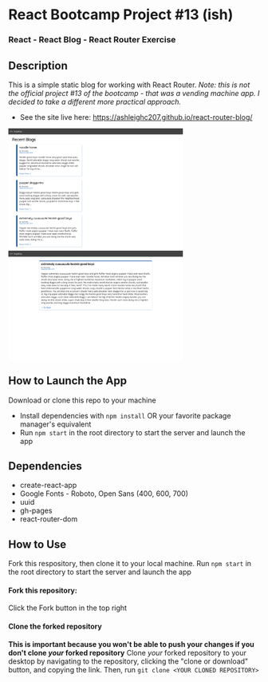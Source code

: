 # React Bootcamp Project #13 (ish)

### React - React Blog - React Router Exercise

## Description

This is a simple static blog for working with React Router.
_Note: this is not the official project #13 of the bootcamp - that was a vending machine app. I decided to take a different more practical approach._

- See the site live here: https://ashleighc207.github.io/react-router-blog/

<img src="example.png" alt="Example image" width="350" align="center"/>
<img src="example-1.png" alt="Example image" width="350" align="center"/>

## How to Launch the App

Download or clone this repo to your machine

- Install dependencies with `npm install` OR your favorite package manager's equivalent
- Run `npm start` in the root directory to start the server and launch the app

## Dependencies

- create-react-app
- Google Fonts - Roboto, Open Sans (400, 600, 700)
- uuid
- gh-pages
- react-router-dom

## How to Use

Fork this respository, then clone it to your local machine. Run `npm start` in the root directory to start the server and launch the app

#### Fork this repository:

Click the Fork button in the top right

#### Clone the forked repository

**This is important because you won't be able to push your changes if you don't clone _your_ forked repository**
Clone _your_ forked repository to your desktop by navigating to the repository, clicking the "clone or download" button, and copying the link. Then, run `git clone <YOUR CLONED REPOSITORY>`
